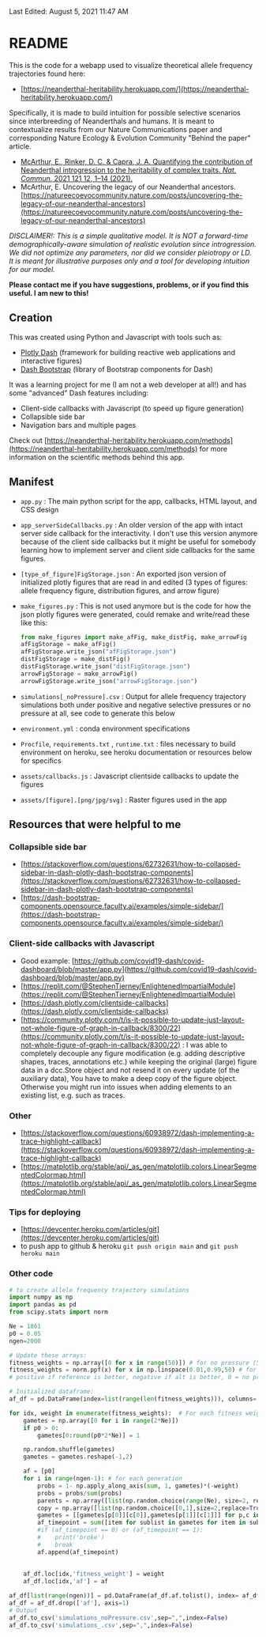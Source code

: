 Last Edited: August 5, 2021 11:47 AM

# README

This is the code for a webapp used to visualize theoretical allele frequency trajectories found here: 

- [https://neanderthal-heritability.herokuapp.com/](https://neanderthal-heritability.herokuapp.com/)

Specifically, it is made to build intuition for possible selective scenarios since interbreeding of Neanderthals and humans. It is meant to contextualize results from our Nature Communications paper and corresponding Nature Ecology & Evolution Community "Behind the paper" article.

- [McArthur, E., Rinker, D. C. & Capra, J. A. Quantifying the contribution of Neanderthal introgression to the heritability of complex traits. *Nat. Commun.* 2021 121 12, 1–14 (2021).](https://www.nature.com/articles/s41467-021-24582-y)
- McArthur, E. Uncovering the legacy of our Neanderthal ancestors. [https://natureecoevocommunity.nature.com/posts/uncovering-the-legacy-of-our-neanderthal-ancestors](https://natureecoevocommunity.nature.com/posts/uncovering-the-legacy-of-our-neanderthal-ancestors)

*DISCLAIMER!: This is a simple qualitative model. It is NOT a forward-time demographically-aware simulation of realistic evolution since introgression. We did not optimize any parameters, nor did we consider pleiotropy or LD. It is meant for illustrative purposes only and a tool for developing intuition for our model.*

**Please contact me if you have suggestions, problems, or if you find this useful. I am new to this!**

## Creation

This was created using Python and Javascript with tools such as:

- [Plotly Dash](https://plotly.com/dash/) (framework for building reactive web applications and interactive figures)
- [Dash Bootstrap](https://dash-bootstrap-components.opensource.faculty.ai/) (library of Bootstrap components for Dash)

It was a learning project for me (I am not a web developer at all!) and has some "advanced" Dash features including: 

- Client-side callbacks with Javascript (to speed up figure generation)
- Collapsible side bar
- Navigation bars and multiple pages

Check out [https://neanderthal-heritability.herokuapp.com/methods](https://neanderthal-heritability.herokuapp.com/methods) for more information on the scientific methods behind this app.

## Manifest

- `app.py` : The main python script for the app, callbacks, HTML layout, and CSS design
- `app_serverSideCallbacks.py` : An older version of the app with intact server side callback for the interactivity. I don't use this version anymore because of the client side callbacks but it might be useful for somebody learning how to implement server and client side callbacks for the same figures.
- `[type_of_figure]FigStorage.json` : An exported json version of initialized plotly figures that are read in and edited (3 types of figures: allele frequency figure, distribution figures, and arrow figure)
- `make_figures.py` : This is not used anymore but is the code for how the json plotly figures were generated, could remake and write/read these like this:

    ```python
    from make_figures import make_afFig, make_distFig, make_arrowFig
    afFigStorage = make_afFig()
    afFigStorage.write_json("afFigStorage.json")
    distFigStorage = make_distFig()
    distFigStorage.write_json("distFigStorage.json")
    arrowFigStorage = make_arrowFig()
    arrowFigStorage.write_json("arrowFigStorage.json")
    ```

- `simulations[_noPressure].csv` : Output for allele frequency trajectory simulations both under positive and negative selective pressures or no pressure at all, see code to generate this below
- `environment.yml` : conda environment specifications
- `Procfile`, `requirements.txt` , `runtime.txt` : files necessary to build environment on heroku, see heroku documentation or resources below for specifics
- `assets/callbacks.js` : Javascript clientside callbacks to update the figures
- `assets/[figure].[png/jpg/svg]` : Raster figures used in the app

## Resources that were helpful to me

### Collapsible side bar

- [https://stackoverflow.com/questions/62732631/how-to-collapsed-sidebar-in-dash-plotly-dash-bootstrap-components](https://stackoverflow.com/questions/62732631/how-to-collapsed-sidebar-in-dash-plotly-dash-bootstrap-components)
- [https://dash-bootstrap-components.opensource.faculty.ai/examples/simple-sidebar/](https://dash-bootstrap-components.opensource.faculty.ai/examples/simple-sidebar/)

### Client-side callbacks with Javascript

- Good example: [https://github.com/covid19-dash/covid-dashboard/blob/master/app.py](https://github.com/covid19-dash/covid-dashboard/blob/master/app.py)
- [https://replit.com/@StephenTierney/EnlightenedImpartialModule](https://replit.com/@StephenTierney/EnlightenedImpartialModule)
- [https://dash.plotly.com/clientside-callbacks](https://dash.plotly.com/clientside-callbacks)
- [https://community.plotly.com/t/is-it-possible-to-update-just-layout-not-whole-figure-of-graph-in-callback/8300/22](https://community.plotly.com/t/is-it-possible-to-update-just-layout-not-whole-figure-of-graph-in-callback/8300/22) : I was able to completely decouple any figure modification (e.g. adding descriptive shapes, traces, annotations etc.) while keeping the original (large) figure data in a dcc.Store object and not resend it on every update (of the auxiliary data), You have to make a deep copy of the figure object. Otherwise you might run into issues when adding elements to an existing list, e.g. such as traces.

### Other

- [https://stackoverflow.com/questions/60938972/dash-implementing-a-trace-highlight-callback](https://stackoverflow.com/questions/60938972/dash-implementing-a-trace-highlight-callback)
- [https://matplotlib.org/stable/api/_as_gen/matplotlib.colors.LinearSegmentedColormap.html](https://matplotlib.org/stable/api/_as_gen/matplotlib.colors.LinearSegmentedColormap.html)

### Tips for deploying

- [https://devcenter.heroku.com/articles/git](https://devcenter.heroku.com/articles/git)
- to push app to github & heroku `git push origin main` and `git push heroku main`

### Other code

```python
# to create allele frequency trajectory simulations
import numpy as np
import pandas as pd
from scipy.stats import norm

Ne = 1861
p0 = 0.05
ngen=2000

# Update these arrays:
fitness_weights = np.array([0 for x in range(50)]) # for no pressure (50 observations)
fitness_weights = norm.ppf(x) for x in np.linspace(0.01,0.99,50) # for normally distributed pressure (50 observations)
# positive if reference is better, negative if alt is better, 0 = no pressure

# Initialized dataframe:
af_df = pd.DataFrame(index=list(range(len(fitness_weights))), columns=['fitness_weight','af'])

for idx, weight in enumerate(fitness_weights):  # For each fitness weight, simulate gametes
    gametes = np.array([0 for i in range(2*Ne)])
    if p0 > 0:
        gametes[0:round(p0*2*Ne)] = 1

    np.random.shuffle(gametes)
    gametes = gametes.reshape(-1,2)

    af = [p0]
    for i in range(ngen-1): # for each generation
        probs = 1- np.apply_along_axis(sum, 1, gametes)*(-weight)
        probs = probs/sum(probs)
        parents = np.array([list(np.random.choice(range(Ne), size=2, replace=False, p=probs)) for i in range(Ne)])
        copy = np.array([list(np.random.choice([0,1],size=2,replace=True)) for i in range(Ne)])
        gametes = [[gametes[p[0]][c[0]],gametes[p[1]][c[1]]] for p,c in zip(parents,copy)]
        af_timepoint = sum([item for sublist in gametes for item in sublist])/(2*Ne) # allele frequency at time point
        #if (af_timepoint == 0) or (af_timepoint == 1):
        #    print('broke')
        #    break
        af.append(af_timepoint)
        
        
    af_df.loc[idx,'fitness_weight'] = weight
    af_df.loc[idx,'af'] = af

af_df[list(range(ngen))] = pd.DataFrame(af_df.af.tolist(), index= af_df.index)
af_df = af_df.drop(['af'], axis=1)
# Output
af_df.to_csv('simulations_noPressure.csv',sep=",",index=False)
af_df.to_csv('simulations_.csv',sep=",",index=False)
```